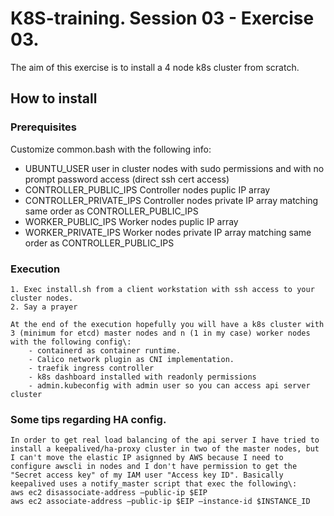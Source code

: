 # K8S-training. Session 03 - Exercise 03.

The aim of this exercise is to install a 4 node k8s cluster from scratch.

## How to install 

### Prerequisites

Customize common.bash with the following info\:
- UBUNTU_USER  user in cluster nodes with sudo permissions and with no prompt password access (direct ssh cert access)
- CONTROLLER_PUBLIC_IPS  Controller nodes puplic IP array
- CONTROLLER_PRIVATE_IPS  Controller nodes private IP array matching same order as CONTROLLER_PUBLIC_IPS
- WORKER_PUBLIC_IPS  Worker nodes puplic IP array
- WORKER_PRIVATE_IPS  Worker nodes private IP array matching same order as CONTROLLER_PUBLIC_IPS

### Execution
	1. Exec install.sh from a client workstation with ssh access to your cluster nodes.
	2. Say a prayer

	At the end of the execution hopefully you will have a k8s cluster with 3 (minimum for etcd) master nodes and n (1 in my case) worker nodes with the following config\:
		- containerd as container runtime.
		- Calico network plugin as CNI implementation.
		- traefik ingress controller
		- k8s dashboard installed with readonly permissions
		- admin.kubeconfig with admin user so you can access api server cluster

### Some tips regarding HA config.
	In order to get real load balancing of the api server I have tried to install a keepalived/ha-proxy cluster in two of the master nodes, but I can't move the elastic IP asignned by AWS because I need to configure awscli in nodes and I don't have permission to get the "Secret access key" of my IAM user "Access key ID". Basically keepalived uses a notify_master script that exec the following\:
	aws ec2 disassociate-address –public-ip $EIP
	aws ec2 associate-address –public-ip $EIP –instance-id $INSTANCE_ID
